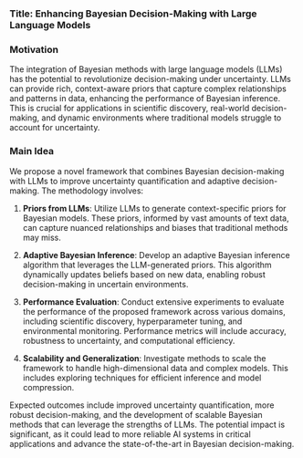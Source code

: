 ### Title: Enhancing Bayesian Decision-Making with Large Language Models

### Motivation
The integration of Bayesian methods with large language models (LLMs) has the potential to revolutionize decision-making under uncertainty. LLMs can provide rich, context-aware priors that capture complex relationships and patterns in data, enhancing the performance of Bayesian inference. This is crucial for applications in scientific discovery, real-world decision-making, and dynamic environments where traditional models struggle to account for uncertainty.

### Main Idea
We propose a novel framework that combines Bayesian decision-making with LLMs to improve uncertainty quantification and adaptive decision-making. The methodology involves:

1. **Priors from LLMs**: Utilize LLMs to generate context-specific priors for Bayesian models. These priors, informed by vast amounts of text data, can capture nuanced relationships and biases that traditional methods may miss.

2. **Adaptive Bayesian Inference**: Develop an adaptive Bayesian inference algorithm that leverages the LLM-generated priors. This algorithm dynamically updates beliefs based on new data, enabling robust decision-making in uncertain environments.

3. **Performance Evaluation**: Conduct extensive experiments to evaluate the performance of the proposed framework across various domains, including scientific discovery, hyperparameter tuning, and environmental monitoring. Performance metrics will include accuracy, robustness to uncertainty, and computational efficiency.

4. **Scalability and Generalization**: Investigate methods to scale the framework to handle high-dimensional data and complex models. This includes exploring techniques for efficient inference and model compression.

Expected outcomes include improved uncertainty quantification, more robust decision-making, and the development of scalable Bayesian methods that can leverage the strengths of LLMs. The potential impact is significant, as it could lead to more reliable AI systems in critical applications and advance the state-of-the-art in Bayesian decision-making.